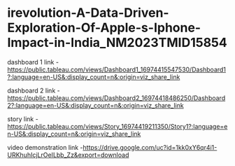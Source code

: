 # irevolution-A-Data-Driven-Exploration-Of-Apple-s-Iphone-Impact-in-India_NM2023TMID15854

dashboard 1 link -https://public.tableau.com/views/Dashboard1_16974415547530/Dashboard1?:language=en-US&:display_count=n&:origin=viz_share_link

dashboard 2 link - https://public.tableau.com/views/Dashboard2_16974418486250/Dashboard2?:language=en-US&:display_count=n&:origin=viz_share_link

story link - https://public.tableau.com/views/Story_16974419211350/Story1?:language=en-US&:display_count=n&:origin=viz_share_link

video demonstration link -https://drive.google.com/uc?id=1kk0xY6qr4i1-URKhuhIcjLrOeILbb_Zz&export=download
